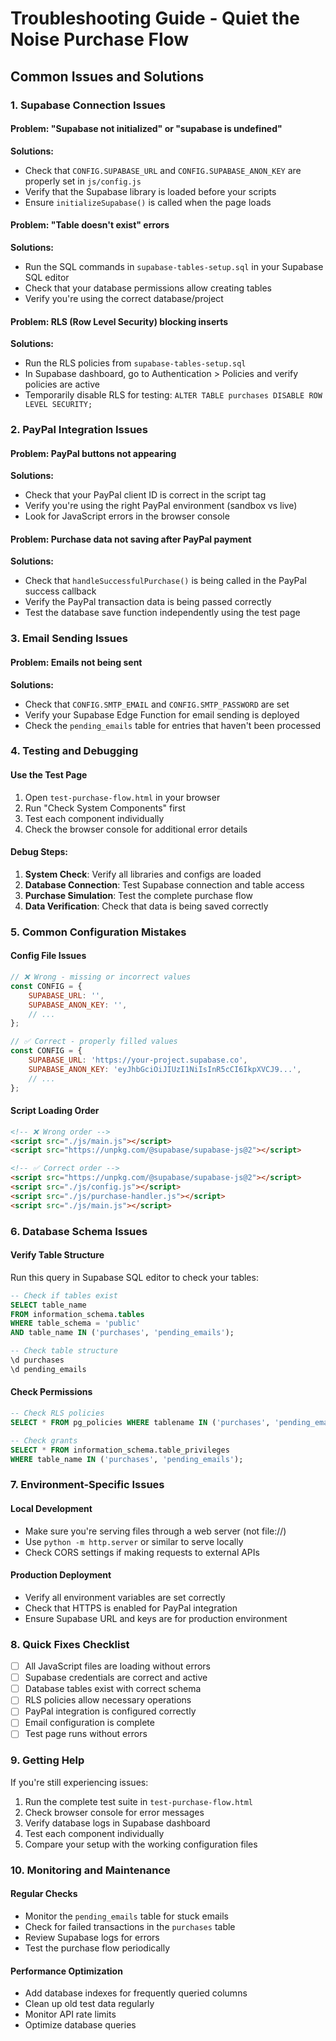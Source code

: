 # Troubleshooting Guide - Quiet the Noise Purchase Flow

## Common Issues and Solutions

### 1. Supabase Connection Issues

#### Problem: "Supabase not initialized" or "supabase is undefined"
**Solutions:**
- Check that `CONFIG.SUPABASE_URL` and `CONFIG.SUPABASE_ANON_KEY` are properly set in `js/config.js`
- Verify that the Supabase library is loaded before your scripts
- Ensure `initializeSupabase()` is called when the page loads

#### Problem: "Table doesn't exist" errors
**Solutions:**
- Run the SQL commands in `supabase-tables-setup.sql` in your Supabase SQL editor
- Check that your database permissions allow creating tables
- Verify you're using the correct database/project

#### Problem: RLS (Row Level Security) blocking inserts
**Solutions:**
- Run the RLS policies from `supabase-tables-setup.sql`
- In Supabase dashboard, go to Authentication > Policies and verify policies are active
- Temporarily disable RLS for testing: `ALTER TABLE purchases DISABLE ROW LEVEL SECURITY;`

### 2. PayPal Integration Issues

#### Problem: PayPal buttons not appearing
**Solutions:**
- Check that your PayPal client ID is correct in the script tag
- Verify you're using the right PayPal environment (sandbox vs live)
- Look for JavaScript errors in the browser console

#### Problem: Purchase data not saving after PayPal payment
**Solutions:**
- Check that `handleSuccessfulPurchase()` is being called in the PayPal success callback
- Verify the PayPal transaction data is being passed correctly
- Test the database save function independently using the test page

### 3. Email Sending Issues

#### Problem: Emails not being sent
**Solutions:**
- Check that `CONFIG.SMTP_EMAIL` and `CONFIG.SMTP_PASSWORD` are set
- Verify your Supabase Edge Function for email sending is deployed
- Check the `pending_emails` table for entries that haven't been processed

### 4. Testing and Debugging

#### Use the Test Page
1. Open `test-purchase-flow.html` in your browser
2. Run "Check System Components" first
3. Test each component individually
4. Check the browser console for additional error details

#### Debug Steps:
1. **System Check**: Verify all libraries and configs are loaded
2. **Database Connection**: Test Supabase connection and table access
3. **Purchase Simulation**: Test the complete purchase flow
4. **Data Verification**: Check that data is being saved correctly

### 5. Common Configuration Mistakes

#### Config File Issues
```javascript
// ❌ Wrong - missing or incorrect values
const CONFIG = {
    SUPABASE_URL: '',
    SUPABASE_ANON_KEY: '',
    // ...
};

// ✅ Correct - properly filled values
const CONFIG = {
    SUPABASE_URL: 'https://your-project.supabase.co',
    SUPABASE_ANON_KEY: 'eyJhbGciOiJIUzI1NiIsInR5cCI6IkpXVCJ9...',
    // ...
};
```

#### Script Loading Order
```html
<!-- ❌ Wrong order -->
<script src="./js/main.js"></script>
<script src="https://unpkg.com/@supabase/supabase-js@2"></script>

<!-- ✅ Correct order -->
<script src="https://unpkg.com/@supabase/supabase-js@2"></script>
<script src="./js/config.js"></script>
<script src="./js/purchase-handler.js"></script>
<script src="./js/main.js"></script>
```

### 6. Database Schema Issues

#### Verify Table Structure
Run this query in Supabase SQL editor to check your tables:

```sql
-- Check if tables exist
SELECT table_name 
FROM information_schema.tables 
WHERE table_schema = 'public' 
AND table_name IN ('purchases', 'pending_emails');

-- Check table structure
\d purchases
\d pending_emails
```

#### Check Permissions
```sql
-- Check RLS policies
SELECT * FROM pg_policies WHERE tablename IN ('purchases', 'pending_emails');

-- Check grants
SELECT * FROM information_schema.table_privileges 
WHERE table_name IN ('purchases', 'pending_emails');
```

### 7. Environment-Specific Issues

#### Local Development
- Make sure you're serving files through a web server (not file://)
- Use `python -m http.server` or similar to serve locally
- Check CORS settings if making requests to external APIs

#### Production Deployment
- Verify all environment variables are set correctly
- Check that HTTPS is enabled for PayPal integration
- Ensure Supabase URL and keys are for production environment

### 8. Quick Fixes Checklist

- [ ] All JavaScript files are loading without errors
- [ ] Supabase credentials are correct and active
- [ ] Database tables exist with correct schema
- [ ] RLS policies allow necessary operations
- [ ] PayPal integration is configured correctly
- [ ] Email configuration is complete
- [ ] Test page runs without errors

### 9. Getting Help

If you're still experiencing issues:

1. Run the complete test suite in `test-purchase-flow.html`
2. Check browser console for error messages
3. Verify database logs in Supabase dashboard
4. Test each component individually
5. Compare your setup with the working configuration files

### 10. Monitoring and Maintenance

#### Regular Checks
- Monitor the `pending_emails` table for stuck emails
- Check for failed transactions in the `purchases` table
- Review Supabase logs for errors
- Test the purchase flow periodically

#### Performance Optimization
- Add database indexes for frequently queried columns
- Clean up old test data regularly
- Monitor API rate limits
- Optimize database queries
